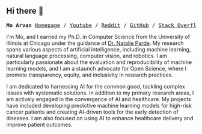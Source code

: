 ## Hi there 👋

<p><pre align="center"><strong>Mo Arvan </strong><a href="https://mo-arvan.github.io/">Homepage</a> / <a href="https://www.youtube.com/@moarvan">Youtube</a> / <a href="https://www.reddit.com/user/aarvan/submitted/?sort=top">Reddit</a> / <a href="https://github.com/mo-arvan">GitHub</a> / <a href="https://stackoverflow.com/users/10473854/mohammad-arvan">Stack Overflow</a> </pre></p>


I'm Mo, and I earned my Ph.D. in Computer Science from the University of Illinois at Chicago under the guidance of [Dr. Natalie Parde](https://www.natalieparde.com/index.html). My research spans various aspects of artificial intelligence, including machine learning, natural language processing, computer vision, and robotics. I am particularly passionate about the evaluation and reproducibility of machine learning models, and I am a staunch advocate for Open Science, where I promote transparency, equity, and inclusivity in research practices.

I am dedicated to harnessing AI for the common good, tackling complex issues with systematic solutions. In addition to my primary research areas, I am actively engaged in the convergence of AI and healthcare. My projects have included developing predictive machine learning models for high-risk cancer patients and creating AI-driven tools for the early detection of diseases. I am also focused on using AI to enhance healthcare delivery and improve patient outcomes.



<!--
**mo-arvan/mo-arvan** is a ✨ _special_ ✨ repository because its `README.md` (this file) appears on your GitHub profile.

Here are some ideas to get you started:

- 🔭 I’m currently working on ...
- 🌱 I’m currently learning ...
- 👯 I’m looking to collaborate on ...
- 🤔 I’m looking for help with ...
- 💬 Ask me about ...
- 📫 How to reach me: ...
- 😄 Pronouns: ...
- ⚡ Fun fact: ...
-->

